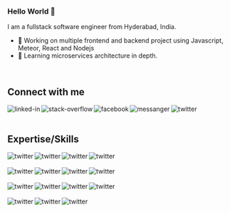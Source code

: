 ### Hello World 👋
I am a fullstack software engineer from Hyderabad, India.
- 🔭 Working on multiple frontend and backend project using Javascript, Meteor, React and Nodejs
- 🌱 Learning microservices architecture in depth.
<br>

## Connect with me

[<img align="left" alt="linked-in" src="https://img.shields.io/badge/linkedin-%230077B5.svg?&style=for-the-badge&logo=linkedin&logoColor=white" />](https://www.linkedin.com/in/akm85/)
[<img align="left" alt="stack-overflow" src="https://img.shields.io/badge/stack%20overflow-FE7A16?logo=stack-overflow&logoColor=white&style=for-the-badge" />](https://stackoverflow.com/users/1892726/abhishek-maurya)
[<img align="left" alt="facebook" src="https://img.shields.io/badge/facebook-%231877F2.svg?&style=for-the-badge&logo=facebook&logoColor=white" />](https://www.facebook.com/abhishek.k.maurya)
[<img align="left" alt="messanger" src="https://img.shields.io/badge/Messenger-00B2FF?style=for-the-badge&logo=messenger&logoColor=white">](https://www.messenger.com/t/abhishek.k.maurya) 
[<img align="left" alt="twitter" src="https://img.shields.io/badge/twitter-%231DA1F2.svg?&style=for-the-badge&logo=twitter&logoColor=white" />](https://twitter.com/xpressabhi)
<br>
<br>

## Expertise/Skills

<img align="left" alt="twitter" src="https://img.shields.io/badge/JavaScript-F7DF1E?style=for-the-badge&logo=javascript&logoColor=black" />
<img align="left" alt="twitter" src="https://img.shields.io/badge/MongoDB-4EA94B?style=for-the-badge&logo=mongodb&logoColor=white" />
<img align="left" alt="twitter" src="https://img.shields.io/badge/Node.js-339933?style=for-the-badge&logo=nodedotjs&logoColor=white" />
<img align="left" alt="twitter" src="https://img.shields.io/badge/Express.js-000000?style=for-the-badge&logo=express&logoColor=white" />
<br> <br>
<img align="left" alt="twitter" src="https://img.shields.io/badge/React-20232A?style=for-the-badge&logo=react&logoColor=61DAFB" />
<img align="left" alt="twitter" src="https://img.shields.io/badge/Svelte-4A4A55?style=for-the-badge&logo=svelte&logoColor=FF3E00" />
<img align="left" alt="twitter" src="https://img.shields.io/badge/AngularJS-E23237?style=for-the-badge&logo=angularjs&logoColor=white" />
<img align="left" alt="twitter" src="https://img.shields.io/badge/Bootstrap-563D7C?style=for-the-badge&logo=bootstrap&logoColor=white" />
<br> <br>
<img align="left" alt="twitter" src="https://img.shields.io/badge/jQuery-0769AD?style=for-the-badge&logo=jquery&logoColor=white" />
<img align="left" alt="twitter" src="https://img.shields.io/badge/firebase-ffca28?style=for-the-badge&logo=firebase&logoColor=black" />
<img align="left" alt="twitter" src="https://img.shields.io/badge/Git-F05032?style=for-the-badge&logo=git&logoColor=white" />
<img align="left" alt="twitter" src="https://img.shields.io/badge/Chart.js-FF6384?style=for-the-badge&logo=chartdotjs&logoColor=white" />
<br> <br>
<img align="left" alt="twitter" src="https://img.shields.io/badge/Digital_Ocean-0080FF?style=for-the-badge&logo=DigitalOcean&logoColor=white" />
<img align="left" alt="twitter" src="https://img.shields.io/badge/Google%20Analytics-E37400?style=for-the-badge&logo=google%20analytics&logoColor=white" />
<img align="left" alt="twitter" src="https://img.shields.io/badge/Visual_Studio_Code-0078D4?style=for-the-badge&logo=visual%20studio%20code&logoColor=white" />
